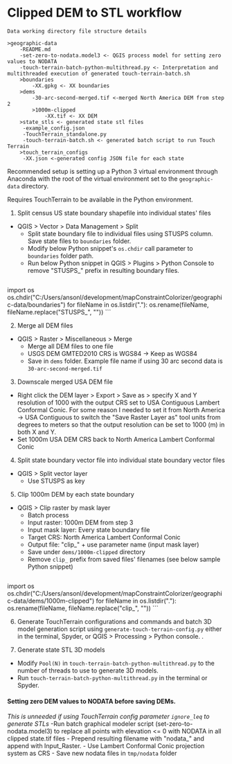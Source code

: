 # Clipped DEM to STL workflow

```
Data working directory file structure details

>geographic-data
	-README.md
	-set-zero-to-nodata.model3 <- QGIS process model for setting zero values to NODATA
	-touch-terrain-batch-python-multithread.py <- Interpretation and multithreaded execution of generated touch-terrain-batch.sh
	>boundaries
		-XX.gpkg <- XX boundaries
	>dems
		-30-arc-second-merged.tif <-merged North America DEM from step 2
		>1000m-clipped
			-XX.tif <- XX DEM
	>state_stls <- generated state stl files
	 -example_config.json
	 -TouchTerrain_standalone.py
	 -touch-terrain-batch.sh <- generated batch script to run Touch Terrain
	>touch_terrain_configs
	 -XX.json <-generated config JSON file for each state
```

Recommended setup is setting up a Python 3 virtual environment through Anaconda with the root of the virtual environment set to the `geographic-data` directory. 

Requires TouchTerrain to be available in the Python environment. 

1. Split census US state boundary shapefile into individual states' files
  - QGIS > Vector > Data Management > Split
    - Split state boundary file to individual files using STUSPS column. Save state files to `boundaries` folder.
    - Modify below Python snippet's `os.chdir` call parameter to `boundaries` folder path. 
    - Run below Python snippet in QGIS > Plugins > Python Console to remove "STUSPS_" prefix in resulting boundary files.
    ```
import os
os.chdir("C:/Users/ansonl/development/mapConstraintColorizer/geographic-data/boundaries")
for fileName in os.listdir("."):
	os.rename(fileName, fileName.replace("STUSPS_", ""))
    ```

2. Merge all DEM files
  - QGIS > Raster > Miscellaneous > Merge
    - Merge all DEM files to one file
    - USGS DEM GMTED2010 CRS is WGS84 -> Keep as WGS84
    - Save in `dems` folder. Example file name if using 30 arc second data is `30-arc-second-merged.tif`

3. Downscale merged USA DEM file
  - Right click the DEM layer > Export > Save as > specify X and Y resolution of 1000 with the output CRS set to USA Contiguous Lambert Conformal Conic. For some reason I needed to set it from North America -> USA Contiguous to switch the "Save Raster Layer as" tool units from degrees to meters so that the output resolution can be set to 1000 (m) in both X and Y. 
  - Set 1000m USA DEM CRS back to North America Lambert Conformal Conic 

4. Split state boundary vector file into individual state boundary vector files
  - QGIS > Split vector layer
    - Use STUSPS as key
      
5. Clip 1000m DEM by each state boundary
  - QGIS > Clip raster by mask layer
    - Batch process
    - Input raster: 1000m DEM from step 3
    - Input mask layer: Every state boundary file
    - Target CRS: North America Lambert Conformal Conic
    - Output file: "clip_" + use parameter name (input mask layer)
    - Save under `dems/1000m-clipped` directory
    - Remove `clip_` prefix from saved files' filenames (see below sample Python snippet)
    ```
import os
os.chdir("C:/Users/ansonl/development/mapConstraintColorizer/geographic-data/dems/1000m-clipped")
for fileName in os.listdir("."):
	os.rename(fileName, fileName.replace("clip_", ""))
    ```

6. Generate TouchTerrain configurations and commands and batch 3D model generation script using `generate-touch-terrain-config.py` either in the terminal, Spyder, or QGIS > Processing > Python console. .

7. Generate state STL 3D models
  - Modify `Pool(N)` in `touch-terrain-batch-python-multithread.py` to the number of threads to use to generate 3D models.
  - Run `touch-terrain-batch-python-multithread.py` in the terminal or Spyder.

#### Setting zero DEM values to NODATA before saving DEMs.
*This is unneeded if using TouchTerrain config parameter `ignore_leq` to generate STLs*
  -Run batch graphical modeler script (set-zero-to-nodata.model3) to replace all points with elevation <= 0 with NODATA in all clipped state.tif files
    - Prepend resulting filename with "nodata_" and append with Input_Raster.
    - Use Lambert Conformal Conic projection system as CRS
    - Save new nodata files in `tmp/nodata` folder

